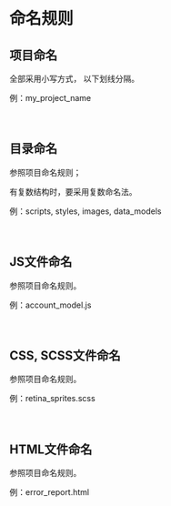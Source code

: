 
# 命名规则


## 项目命名

全部采用小写方式， 以下划线分隔。

例：my_project_name    
 <br /><br />  
 
	 
## 目录命名

参照项目命名规则；

有复数结构时，要采用复数命名法。

例：scripts, styles, images, data_models   
 <br /><br />   
 
   
## JS文件命名

参照项目命名规则。

例：account_model.js   
  <br /><br />   
      
	     		 
## CSS, SCSS文件命名

参照项目命名规则。

例：retina_sprites.scss   
 <br /><br />    
      
	     		    
## HTML文件命名

参照项目命名规则。

例：error_report.html




